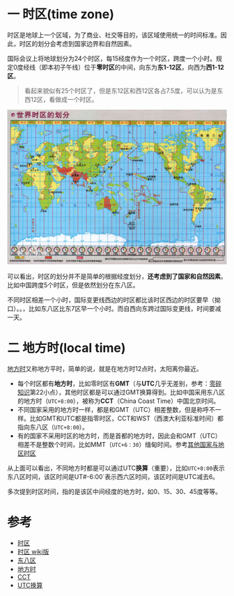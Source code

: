 # 一 时区(time zone)

时区是地球上一个区域，为了商业、社交等目的，该区域使用统一的时间标准。因此，时区的划分会考虑到国家边界和自然因素。

国际会议上将地球划分为24个时区，每15经度作为一个时区，跨度一个小时。规定0度经线（即本初子午线）位于**零时区**的中间，向东为**东1-12区**，向西为**西1-12区**。

> 看起来貌似有25个时区了，但是东12区和西12区各占7.5度，可以认为是东西12区，看做成一个时区。

![1562217157418](.%E6%97%B6%E5%8C%BA%E5%92%8C%E5%9C%B0%E6%96%B9%E6%97%B6/1562217157418.png)

可以看出，时区的划分并不是简单的根据经度划分，**还考虑到了国家和自然因素**。比如中国跨度5个时区，但是依然划分在东八区。

不同时区相差一个小时，国际变更线西边的时区都比该时区西边的时区要早（拗口）。。，比如东八区比东7区早一个小时。而自西向东跨过国际变更线，时间要减一天。

# 二 地方时(local time)

[地方时](https://baike.baidu.com/item/%E5%9C%B0%E6%96%B9%E6%97%B6)又称地方平时，简单的说，就是在地方时12点时，太阳离你最近。

* 每个时区都有**地方时**，比如零时区有**GMT**（与**UTC**几乎无差别，参考：[零碎知识](https://blog.csdn.net/jdbdh/article/details/82533400)第22小点），其他时区都是可以通过GMT换算得到。比如中国采用东八区的地方时（`UTC+8:00`），被称为**CCT**（China Coast Time）中国北京时间。
* 不同国家采用的地方时一样，都是和GMT（UTC）相差整数，但是称呼不一样。比如GMT和UTC都是指零时区，CCT和WST（西澳大利亚标准时间）都指向东八区（`UTC+8:00`）。
* 有的国家不采用时区的地方时，而是首都的地方时，因此会和GMT（UTC）相差不是整数个时间，比如MMT（`UTC+6：30`）缅甸时间。参考[其他国家与地区时区](https://baike.baidu.com/item/%E6%97%B6%E5%8C%BA#5_2)

从上面可以看出，不同地方时都是可以通过UTC**换算**（重要），比如`UTC+8:00`表示东八区时间，该区时间是UT#-6:00`表示西六区时间，该区时间是UTC减去6。

多次提到时区时间，指的是该区中间经度的地方时，如0、15、30、45度等等。

# 参考

* [时区](https://baike.baidu.com/item/%E6%97%B6%E5%8C%BA#1)
* [时区 wiki版](https://en.wikipedia.org/wiki/Time_zone)
* [东八区](https://baike.baidu.com/item/%E4%B8%9C%E5%85%AB%E5%8C%BA/8083927)
* [地方时](https://baike.baidu.com/item/%E5%9C%B0%E6%96%B9%E6%97%B6)
* [CCT](https://baike.baidu.com/item/CCT/1929191#3)
* [UTC换算](https://en.wikipedia.org/wiki/Coordinated_Universal_Time#Uses)